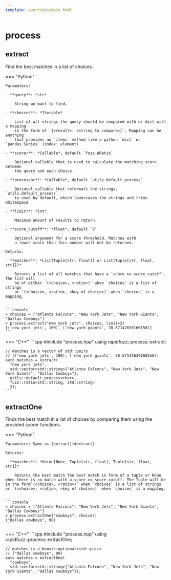 ```yaml
---
template: overrides/main.html
---
```


# process

## extract

Find the best matches in a list of choices.

=== "Python"

    Parameters:

    - **query**: *str*

        String we want to find.

    - **choices**: *Iterable*

        List of all strings the query should be compared with or dict with a mapping
        in the form of `{<result>: <string to compare>}`. Mapping can be anything
        that provides an `items` method like a python `dict` or `pandas.Series` (index: element)

    - **scorer**: *Callable*, default `fuzz.WRatio`

        Optional callable that is used to calculate the matching score between
        the query and each choice.

    - **processor**: *Callable*, default `utils.default_process`

        Optional callable that reformats the strings. `utils.default_process`
        is used by default, which lowercases the strings and trims whitespace

    - **limit**: *int*

        Maximum amount of results to return.

    - **score_cutoff**: *float*, default `0`

        Optional argument for a score threshold. Matches with
        a lower score than this number will not be returned.

    Returns:

    - **matches**: *List[Tuple[str, float]] or List[Tuple[str, float, str]])*

        Returns a list of all matches that have a `score >= score_cutoff`. The list will
        be of either `(<choice>, <ratio>)` when `choices` is a list of strings
        or `(<choice>, <ratio>, <key of choice>)` when `choices` is a mapping.


    ```console
    > choices = ["Atlanta Falcons", "New York Jets", "New York Giants", "Dallas Cowboys"]
    > process.extract("new york jets", choices, limit=2)
    [('new york jets', 100), ('new york giants', 78.57142639160156)]
    ```

=== "C++"
    ```cpp
    #include "process.hpp"
    using rapidfuzz::process::extract;

    // matches is a vector of std::pairs
    // [('new york jets', 100), ('new york giants', 78.57142639160156)]
    auto matches = extract(
      "new york jets",
      std::vector<std::string>{"Atlanta Falcons", "New York Jets", "New York Giants", "Dallas Cowboys"},
      utils::default_process<char>,
      fuzz::ratio<std::string, std::string>
      2);
    ```

## extractOne
Finds the best match in a list of choices by comparing them using the provided scorer functions.

=== "Python"

    Parameters: Same as [extract](#extract)

    Returns:

    - **matches**: *Union[None, Tuple[str, float], Tuple[str, float, str]]*

        Returns the best match the best match in form of a tuple or None when there is no match with a score >= score_cutoff. The Tuple will be in the form`(<choice>, <ratio>)` when `choices` is a list of strings or `(<choice>, <ratio>, <key of choice>)` when `choices` is a mapping.


    ```console
    > choices = ["Atlanta Falcons", "New York Jets", "New York Giants", "Dallas Cowboys"]
    > process.extractOne("cowboys", choices)
    ("dallas cowboys", 90)
    ```

=== "C++"
    ```cpp
    #include "process.hpp"
    using rapidfuzz::process::extractOne;

    // matches is a boost::optional<std::pair>
    // ("dallas cowboys", 90)
    auto matches = extractOne(
      "cowboys",
      std::vector<std::string>{"Atlanta Falcons", "New York Jets", "New York Giants", "Dallas Cowboys"});
    ```
